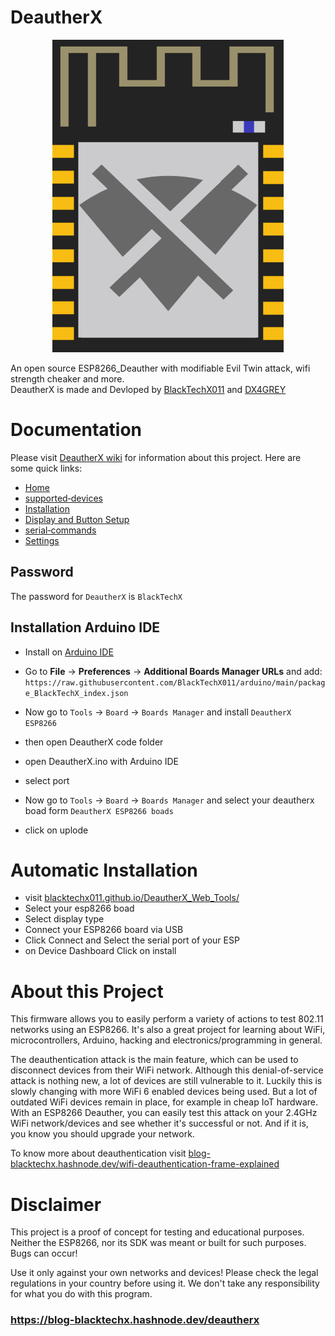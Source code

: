 # DeautherX
<p align="center">
<img src="https://raw.githubusercontent.com/BlackTechX011/DeautherX/DeautherX_V1.1/img/DeautherX.png" alt="DeautherX" width="370" height="500">
</p>


An open source ESP8266_Deauther with modifiable Evil Twin attack, wifi strength cheaker and more.               
DeautherX is made and Devloped by [BlackTechX011](https://github.com/BlackTechX011/) and [DX4GREY](https://github.com/DX4GREY)


# Documentation
Please visit [DeautherX wiki](https://github.com/BlackTechX011/DeautherX/wiki/) for information about this project.
Here are some quick links:
- [Home](https://github.com/BlackTechX011/DeautherX/wiki)
- [supported‐devices](https://github.com/BlackTechX011/DeautherX/wiki/supported‐devices)
- [Installation](https://github.com/BlackTechX011/DeautherX/wiki/Installation)
- [Display and Button Setup ](https://github.com/BlackTechX011/DeautherX/wiki/Display-and-button-Setup)
- [serial‐commands](https://github.com/BlackTechX011/DeautherX/wiki/serial‐commands)
- [Settings](https://github.com/BlackTechX011/DeautherX/wiki/Settings)

## Password
The password for `DeautherX` is `BlackTechX`
## Installation Arduino IDE

* Install on [Arduino IDE](https://www.arduino.cc/en/Main/Software)  

* Go to **File** -> **Preferences** -> **Additional Boards Manager URLs** and add:  
   `https://raw.githubusercontent.com/BlackTechX011/arduino/main/package_BlackTechX_index.json`  
   
* Now go to `Tools` -> `Board` -> `Boards Manager` and install `DeautherX ESP8266`
* then open DeautherX code folder
* open DeautherX.ino with Arduino IDE
* select port
* Now go to `Tools` -> `Board` -> `Boards Manager` and select your deautherx boad form `DeautherX ESP8266 boads`
* click on uplode 
# Automatic Installation
- visit [blacktechx011.github.io/DeautherX_Web_Tools/](https://blacktechx011.github.io/DeautherX_Web_Tools/)
- Select your esp8266 boad
- Select display type
- Connect your ESP8266 board via USB
- Click Connect and Select the serial port of your ESP
- on Device Dashboard Click on install

# About this Project
This firmware allows you to easily perform a variety of actions to test 802.11 networks using an ESP8266. It's also a great project for learning about WiFi, microcontrollers, Arduino, hacking and electronics/programming in general.

The deauthentication attack is the main feature, which can be used to disconnect devices from their WiFi network.
Although this denial-of-service attack is nothing new, a lot of devices are still vulnerable to it. Luckily this is slowly changing with more WiFi 6 enabled devices being used. But a lot of outdated WiFi devices remain in place, for example in cheap IoT hardware. With an ESP8266 Deauther, you can easily test this attack on your 2.4GHz WiFi network/devices and see whether it's successful or not. And if it is, you know you should upgrade your network.


To know more about deauthentication visit [blog-blacktechx.hashnode.dev/wifi-deauthentication-frame-explained](https://blog-blacktechx.hashnode.dev/wifi-deauthentication-frame-explained)

# Disclaimer
This project is a proof of concept for testing and educational purposes.
Neither the ESP8266, nor its SDK was meant or built for such purposes. Bugs can occur!

Use it only against your own networks and devices!
Please check the legal regulations in your country before using it.
We don't take any responsibility for what you do with this program.



### https://blog-blacktechx.hashnode.dev/deautherx
